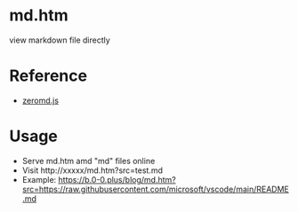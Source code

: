 # md.htm
view markdown file directly

# Reference
- [zeromd.js](https://github.com/zerodevx/zero-md)

# Usage
- Serve md.htm amd "md" files online
- Visit http://xxxxx/md.htm?src=test.md
- Example: https://b.0-0.plus/blog/md.htm?src=https://raw.githubusercontent.com/microsoft/vscode/main/README.md
